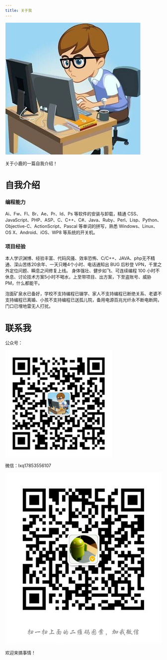 ```yaml
---
title: 关于我
---
```


![](\images\关于我.png)

关于小鹿的一篇自我介绍！

<!--more-->

# 自我介绍

### 编程能力

Ai、Fw、Fl、Br、Ae、Pr、Id、Ps 等软件的安装与卸载，精通 CSS、JavaScript、PHP、ASP、C、C++、C#、Java、Ruby、Perl、Lisp、Python、Objective-C、ActionScript、Pascal 等单词的拼写，熟悉 Windows、Linux、OS X、Android、iOS、WP8 等系统的开关机。

### 项目经验

本人学识渊博、经验丰富、代码风骚、效率恐怖、C/C++、JAVA、php无不精通、深山苦练20余年、一天只睡4个小时、电话通知出 BUG 后秒登 VPN，千里之外定位问题、瞬息之间修复上线。
身体强壮、健步如飞、可连续编程 100 小时不休息、讨论技术方案5小时不喝水，上至带项目、出方案，下至盗账号、威胁 PM，什么都能干。

泡面矿泉水已备好，学校不支持编程已辍学、家人不支持编程已断绝关系、老婆不支持编程已离婚、小孩不支持编程已送孤儿院，备用电源百兆光纤永不断电断网，门口已埋地雷无人打扰。



# 联系我



公众号：

![](/images/公众号.jpg)

微信：lxq17853556107

![](/images/微信.JPG)

欢迎来搞事情！



